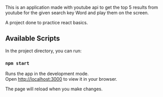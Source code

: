 This is an application made with youtube api to get the top 5 results from youtube for the given search key Word and play them on the screen.

A project done to practice react basics.

## Available Scripts

In the project directory, you can run:

### `npm start`

Runs the app in the development mode.\
Open [http://localhost:3000](http://localhost:3000) to view it in your browser.

The page will reload when you make changes.
